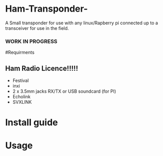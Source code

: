# Ham-Transponder-
A Small transponder for use with any linux/Rapberry pi connected up to a transceiver for use in the field.
### WORK IN PROGRESS
#Requirments
## Ham Radio Licence!!!!!
* Festival
* inxi
* 2 x 3.5mm jacks RX/TX or USB soundcard (for PI) 
* Echolink
* SVXLINK



# Install guide



# Usage 
